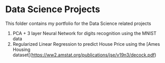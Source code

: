 # Data Science Projects
This folder contains my portfolio for the Data Science related projects

1. PCA + 3 layer Neural Network for digits recognition using the MNIST data
2. Regularized Linear Regression to predict House Price using the [Ames Housing dataset[(https://ww2.amstat.org/publications/jse/v19n3/decock.pdf)


